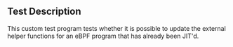 ## Test Description

This custom test program tests whether it is possible to update the external helper
functions for an eBPF program that has already been JIT'd.
